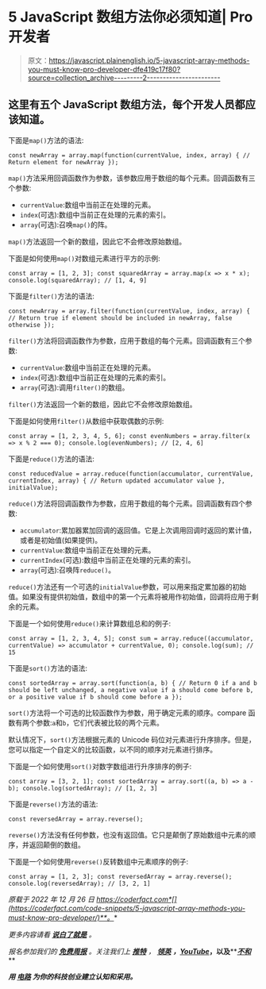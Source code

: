 # 5 JavaScript 数组方法你必须知道| Pro 开发者

> 原文：<https://javascript.plainenglish.io/5-javascript-array-methods-you-must-know-pro-developer-dfe419c17f80?source=collection_archive---------2----------------------->

## 这里有五个 JavaScript 数组方法，每个开发人员都应该知道。

下面是`map()`方法的语法:

```
const newArray = array.map(function(currentValue, index, array) { // Return element for newArray });
```

`map()`方法采用回调函数作为参数，该参数应用于数组的每个元素。回调函数有三个参数:

*   `currentValue`:数组中当前正在处理的元素。
*   `index`(可选):数组中当前正在处理的元素的索引。
*   `array`(可选):召唤`map()`的阵。

`map()`方法返回一个新的数组，因此它不会修改原始数组。

下面是如何使用`map()`对数组元素进行平方的示例:

```
const array = [1, 2, 3]; const squaredArray = array.map(x => x * x); console.log(squaredArray); // [1, 4, 9]
```

下面是`filter()`方法的语法:

```
const newArray = array.filter(function(currentValue, index, array) { // Return true if element should be included in newArray, false otherwise });
```

`filter()`方法将回调函数作为参数，应用于数组的每个元素。回调函数有三个参数:

*   `currentValue`:数组中当前正在处理的元素。
*   `index`(可选):数组中当前正在处理的元素的索引。
*   `array`(可选):调用`filter()`的数组。

`filter()`方法返回一个新的数组，因此它不会修改原始数组。

下面是如何使用`filter()`从数组中获取偶数的示例:

```
const array = [1, 2, 3, 4, 5, 6]; const evenNumbers = array.filter(x => x % 2 === 0); console.log(evenNumbers); // [2, 4, 6]
```

下面是`reduce()`方法的语法:

```
const reducedValue = array.reduce(function(accumulator, currentValue, currentIndex, array) { // Return updated accumulator value }, initialValue);
```

`reduce()`方法将回调函数作为参数，应用于数组的每个元素。回调函数有四个参数:

*   `accumulator`:累加器累加回调的返回值。它是上次调用回调时返回的累计值，或者是初始值(如果提供)。
*   `currentValue`:数组中当前正在处理的元素。
*   `currentIndex`(可选):数组中当前正在处理的元素的索引。
*   `array`(可选):召唤阵`reduce()`。

`reduce()`方法还有一个可选的`initialValue`参数，可以用来指定累加器的初始值。如果没有提供初始值，数组中的第一个元素将被用作初始值，回调将应用于剩余的元素。

下面是一个如何使用`reduce()`来计算数组总和的例子:

```
const array = [1, 2, 3, 4, 5]; const sum = array.reduce((accumulator, currentValue) => accumulator + currentValue, 0); console.log(sum); // 15
```

下面是`sort()`方法的语法:

```
const sortedArray = array.sort(function(a, b) { // Return 0 if a and b should be left unchanged, a negative value if a should come before b, or a positive value if b should come before a });
```

`sort()`方法将一个可选的比较函数作为参数，用于确定元素的顺序。compare 函数有两个参数:`a`和`b`，它们代表被比较的两个元素。

默认情况下，`sort()`方法根据元素的 Unicode 码位对元素进行升序排序。但是，您可以指定一个自定义的比较函数，以不同的顺序对元素进行排序。

下面是一个如何使用`sort()`对数字数组进行升序排序的例子:

```
const array = [3, 2, 1]; const sortedArray = array.sort((a, b) => a - b); console.log(sortedArray); // [1, 2, 3]
```

下面是`reverse()`方法的语法:

```
const reversedArray = array.reverse();
```

`reverse()`方法没有任何参数，也没有返回值。它只是颠倒了原始数组中元素的顺序，并返回颠倒的数组。

下面是一个如何使用`reverse()`反转数组中元素顺序的例子:

```
const array = [1, 2, 3]; const reversedArray = array.reverse(); console.log(reversedArray); // [3, 2, 1]
```

*原载于 2022 年 12 月 26 日 https://coderfact.com*[](https://coderfact.com/code-snippets/5-javascript-array-methods-you-must-know-pro-developer/)**。**

**更多内容请看* [***说白了就是***](https://plainenglish.io/) *。**

**报名参加我们的* [***免费周报***](http://newsletter.plainenglish.io/) *。关注我们上* [***推特***](https://twitter.com/inPlainEngHQ) ， [***领英***](https://www.linkedin.com/company/inplainenglish/) ***，***[***YouTube***](https://www.youtube.com/channel/UCtipWUghju290NWcn8jhyAw)***，以及****[***不和***](https://discord.gg/GtDtUAvyhW) **

*****用*** [***电路***](https://circuit.ooo/?utm=publication-post-cta) *为你的科技创业建立认知和采用。***